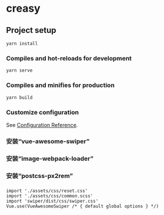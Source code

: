 # creasy

## Project setup
```
yarn install
```

### Compiles and hot-reloads for development
```
yarn serve
```

### Compiles and minifies for production
```
yarn build
```

### Customize configuration
See [Configuration Reference](https://cli.vuejs.org/config/).

### 安装“vue-awesome-swiper”

### 安装“image-webpack-loader”

### 安装“postcss-px2rem”

### 
```
import './assets/css/reset.css'
import './assets/css/common.scss'
import 'swiper/dist/css/swiper.css'
Vue.use(VueAwesomeSwiper /* { default global options } */)
```



